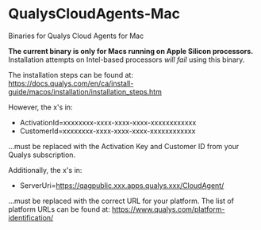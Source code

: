 # QualysCloudAgents-Mac
Binaries for Qualys Cloud Agents for Mac

**The current binary is only for Macs running on Apple Silicon processors.** Installation attempts on Intel-based processors _will fail_ using this binary.

The installation steps can be found at:
https://docs.qualys.com/en/ca/install-guide/macos/installation/installation_steps.htm

However, the x's in:
- ActivationId=xxxxxxxx-xxxx-xxxx-xxxx-xxxxxxxxxxxx
- CustomerId=xxxxxxxx-xxxx-xxxx-xxxx-xxxxxxxxxxxx

...must be replaced with the Activation Key and Customer ID from your Qualys subscription.

Additionally, the x's in: 
- ServerUri=https://qagpublic.xxx.apps.qualys.xxx/CloudAgent/

...must be replaced with the correct URL for your platform. The list of platform URLs can be found at: https://www.qualys.com/platform-identification/
